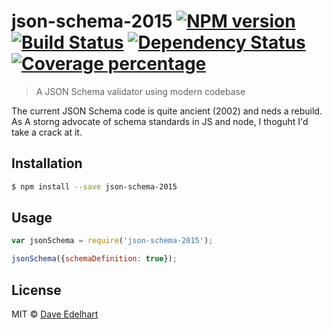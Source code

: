 # json-schema-2015 [![NPM version][npm-image]][npm-url] [![Build Status][travis-image]][travis-url] [![Dependency Status][daviddm-image]][daviddm-url] [![Coverage percentage][coveralls-image]][coveralls-url]
> A JSON Schema validator using modern codebase

The current JSON Schema code is quite ancient (2002) and neds a rebuild. As A storng advocate of schema standards in JS 
and node, I thoguht I'd take a crack at it.

## Installation

```sh
$ npm install --save json-schema-2015
```

## Usage

```js
var jsonSchema = require('json-schema-2015');

jsonSchema({schemaDefinition: true});

```
## License

MIT © [Dave Edelhart](http://www.wonderlandlabs.com)


[npm-image]: https://badge.fury.io/js/json-schema-2015.svg
[npm-url]: https://npmjs.org/package/json-schema-2015
[travis-image]: https://travis-ci.org/bingomanatee/json-schema-2015.svg?branch=master
[travis-url]: https://travis-ci.org/bingomanatee/json-schema-2015
[daviddm-image]: https://david-dm.org/bingomanatee/json-schema-2015.svg?theme=shields.io
[daviddm-url]: https://david-dm.org/bingomanatee/json-schema-2015
[coveralls-image]: https://coveralls.io/repos/bingomanatee/json-schema-2015/badge.svg
[coveralls-url]: https://coveralls.io/r/bingomanatee/json-schema-2015
